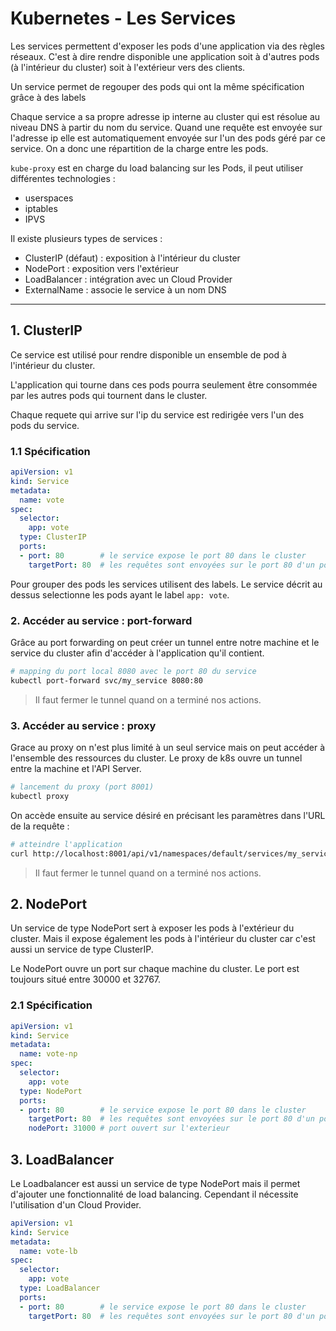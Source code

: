 # Kubernetes - Les Services

Les services permettent d'exposer les pods d'une application via des règles réseaux. C'est à dire rendre disponible une application soit à d'autres pods (à l'intérieur du cluster) soit à l'extérieur vers des clients.

Un service permet de regouper des pods qui ont la même spécification grâce à des labels

Chaque service a sa propre adresse ip interne au cluster qui est résolue au niveau DNS à partir du nom du service. Quand une requête est envoyée sur l'adresse ip elle est automatiquement envoyée sur l'un des pods géré par ce service. On a donc une répartition de la charge entre les pods.

``kube-proxy`` est en charge du load balancing sur les Pods, il peut utiliser différentes technologies :
- userspaces
- iptables
- IPVS

Il existe plusieurs types de services :
- ClusterIP (défaut) : exposition à l'intérieur du cluster
- NodePort : exposition vers l'extérieur
- LoadBalancer : intégration avec un Cloud Provider
- ExternalName : associe le service à un nom DNS

---

## 1. ClusterIP

Ce service est utilisé pour rendre disponible un ensemble de pod à l'intérieur du cluster.

L'application qui tourne dans ces pods pourra seulement être consommée par les autres pods qui tournent dans le cluster.

Chaque requete qui arrive sur l'ip du service est redirigée vers l'un des pods du service.

### 1.1 Spécification

````yaml
apiVersion: v1
kind: Service
metadata:
  name: vote
spec:
  selector:
    app: vote
  type: ClusterIP
  ports:
  - port: 80        # le service expose le port 80 dans le cluster
    targetPort: 80  # les requêtes sont envoyées sur le port 80 d'un pod du groupe
````

Pour grouper des pods les services utilisent des labels. Le service décrit au dessus selectionne les pods ayant le label ``app: vote``.

### 2. Accéder au service : port-forward

Grâce au port forwarding on peut créer un tunnel entre notre machine et le service du cluster afin d'accéder à l'application qu'il contient.

````bash
# mapping du port local 8080 avec le port 80 du service
kubectl port-forward svc/my_service 8080:80
````

> Il faut fermer le tunnel quand on a terminé nos actions.

### 3. Accéder au service : proxy

Grace au proxy on n'est plus limité à un seul service mais on peut accéder à l'ensemble des ressources du cluster. Le proxy de k8s ouvre un tunnel entre la machine et l'API Server.

````bash
# lancement du proxy (port 8001)
kubectl proxy
````

On accède ensuite au service désiré en précisant les paramètres dans l'URL de la requête :

````bash
# atteindre l'application
curl http://localhost:8001/api/v1/namespaces/default/services/my_service:80/proxy/
````

> Il faut fermer le tunnel quand on a terminé nos actions.

## 2. NodePort

Un service de type NodePort sert à exposer les pods à l'extérieur du cluster. Mais il expose également les pods à l'intérieur du cluster car c'est aussi un service de type ClusterIP.

Le NodePort ouvre un port sur chaque machine du cluster. Le port est toujours situé entre 30000 et 32767.

### 2.1 Spécification

````yaml
apiVersion: v1
kind: Service
metadata:
  name: vote-np
spec:
  selector:
    app: vote
  type: NodePort
  ports:
  - port: 80        # le service expose le port 80 dans le cluster
    targetPort: 80  # les requêtes sont envoyées sur le port 80 d'un pod du groupe
    nodePort: 31000 # port ouvert sur l'exterieur
````

## 3. LoadBalancer

Le Loadbalancer est aussi un service de type NodePort mais il permet d'ajouter une fonctionnalité de load balancing. Cependant il nécessite l'utilisation d'un Cloud Provider.

````yaml
apiVersion: v1
kind: Service
metadata:
  name: vote-lb
spec:
  selector:
    app: vote
  type: LoadBalancer
  ports:
  - port: 80        # le service expose le port 80 dans le cluster
    targetPort: 80  # les requêtes sont envoyées sur le port 80 d'un pod du groupe
````



